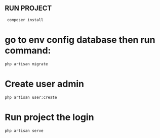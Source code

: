 ## RUN PROJECT ##

```
 composer install
```
# go to env config database then run command:
```
php artisan migrate
```


# Create user admin
```
php artisan user:create
```

# Run project the login
```
php artisan serve
```

